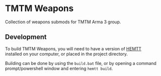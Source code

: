 # TMTM Weapons
Collection of weapons submods for TMTM Arma 3 group.

## Development
To build TMTM Weapons, you will need to have a version of [HEMTT](https://github.com/synixebrett/HEMTT) installed on your computer, or placed in the project directory.

Building can be done by using the `build.bat` file, or by opening a command prompt/powershell window and entering `hemtt build`.